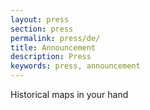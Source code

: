 ```yaml
---
layout: press
section: press
permalink: press/de/
title: Announcement
description: Press
keywords: press, announcement
---
```


Historical maps in your hand

